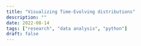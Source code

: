 ```yaml
---
title: "Visualizing Time-Evolving distributions"
description: ""
date: 2022-08-14
tags: ["research", "data analysis", "python"]
draft: false
---
```



